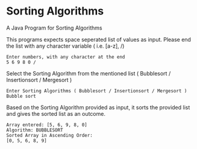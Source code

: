 # Sorting Algorithms

A Java Program for Sorting Algorithms

This programs expects space seperated list of values as input. Please end the list with any character variable ( i.e. \[a-z], /)

```shell
Enter numbers, with any character at the end
5 6 9 8 0 /
```
Select the Sorting Algorithm from the mentioned list ( Bubblesort / Insertionsort / Mergesort )

```shell
Enter Sorting Algorithms ( Bubblesort / Insertionsort / Mergesort )
Bubble sort
```

Based on the Sorting Algorithm provided as input, it sorts the provided list and gives the sorted list as an outcome.

```shell
Array entered: [5, 6, 9, 8, 0]
Algorithm: BUBBLESORT
Sorted Array in Ascending Order:
[0, 5, 6, 8, 9]

```
